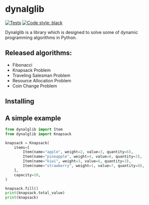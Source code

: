 # dynalglib

[![Tests](https://github.com/yslsml/dynalglib/actions/workflows/tests.yaml/badge.svg)](https://github.com/yslsml/dynalglib/actions/workflows/tests.yaml)
[![Code style: black](https://img.shields.io/badge/code%20style-black-000000.svg)](https://github.com/psf/black)

Dynalglib is a library which is designed to solve some of dynamic programming algorithms in Python.


## Released algorithms:
- Fibonacci
- Knapsack Problem
- Traveling Salesman Problem
- Resource Allocation Problem
- Coin Change Problem


## Installing

## A simple example
``` python
from dynalglib import Item
from dynalglib import Knapsack

knapsack = Knapsack(
    items=[
        Item(name="apple", weight=2, value=3, quantity=6),
        Item(name="pineapple", weight=4, value=8, quantity=3),
        Item(name="kiwi", weight=3, value=6, quantity=3),
        Item(name="strawberry", weight=1, value=7, quantity=8),
    ],
    capacity=10,
)

knapsack.fill() 
print(knapsack.total_value)
print(knapsack)
```
